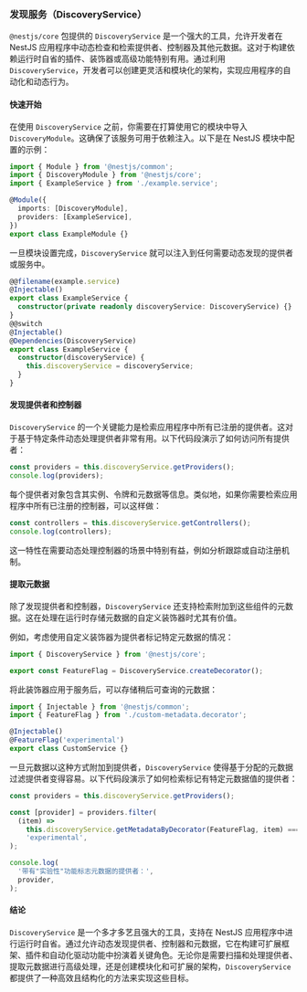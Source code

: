 ### 发现服务（DiscoveryService）

`@nestjs/core` 包提供的 `DiscoveryService` 是一个强大的工具，允许开发者在 NestJS 应用程序中动态检查和检索提供者、控制器及其他元数据。这对于构建依赖运行时自省的插件、装饰器或高级功能特别有用。通过利用 `DiscoveryService`，开发者可以创建更灵活和模块化的架构，实现应用程序的自动化和动态行为。

#### 快速开始

在使用 `DiscoveryService` 之前，你需要在打算使用它的模块中导入 `DiscoveryModule`。这确保了该服务可用于依赖注入。以下是在 NestJS 模块中配置的示例：

```typescript
import { Module } from '@nestjs/common';
import { DiscoveryModule } from '@nestjs/core';
import { ExampleService } from './example.service';

@Module({
  imports: [DiscoveryModule],
  providers: [ExampleService],
})
export class ExampleModule {}
```

一旦模块设置完成，`DiscoveryService` 就可以注入到任何需要动态发现的提供者或服务中。

```typescript
@@filename(example.service)
@Injectable()
export class ExampleService {
  constructor(private readonly discoveryService: DiscoveryService) {}
}
@@switch
@Injectable()
@Dependencies(DiscoveryService)
export class ExampleService {
  constructor(discoveryService) {
    this.discoveryService = discoveryService;
  }
}
```

#### 发现提供者和控制器

`DiscoveryService` 的一个关键能力是检索应用程序中所有已注册的提供者。这对于基于特定条件动态处理提供者非常有用。以下代码段演示了如何访问所有提供者：

```typescript
const providers = this.discoveryService.getProviders();
console.log(providers);
```

每个提供者对象包含其实例、令牌和元数据等信息。类似地，如果你需要检索应用程序中所有已注册的控制器，可以这样做：

```typescript
const controllers = this.discoveryService.getControllers();
console.log(controllers);
```

这一特性在需要动态处理控制器的场景中特别有益，例如分析跟踪或自动注册机制。

#### 提取元数据

除了发现提供者和控制器，`DiscoveryService` 还支持检索附加到这些组件的元数据。这在处理在运行时存储元数据的自定义装饰器时尤其有价值。

例如，考虑使用自定义装饰器为提供者标记特定元数据的情况：

```typescript
import { DiscoveryService } from '@nestjs/core';

export const FeatureFlag = DiscoveryService.createDecorator();
```

将此装饰器应用于服务后，可以存储稍后可查询的元数据：

```typescript
import { Injectable } from '@nestjs/common';
import { FeatureFlag } from './custom-metadata.decorator';

@Injectable()
@FeatureFlag('experimental')
export class CustomService {}
```

一旦元数据以这种方式附加到提供者，`DiscoveryService` 使得基于分配的元数据过滤提供者变得容易。以下代码段演示了如何检索标记有特定元数据值的提供者：

```typescript
const providers = this.discoveryService.getProviders();

const [provider] = providers.filter(
  (item) =>
    this.discoveryService.getMetadataByDecorator(FeatureFlag, item) ===
    'experimental',
);

console.log(
  '带有"实验性"功能标志元数据的提供者：',
  provider,
);
```

#### 结论

`DiscoveryService` 是一个多才多艺且强大的工具，支持在 NestJS 应用程序中进行运行时自省。通过允许动态发现提供者、控制器和元数据，它在构建可扩展框架、插件和自动化驱动功能中扮演着关键角色。无论你是需要扫描和处理提供者、提取元数据进行高级处理，还是创建模块化和可扩展的架构，`DiscoveryService` 都提供了一种高效且结构化的方法来实现这些目标。